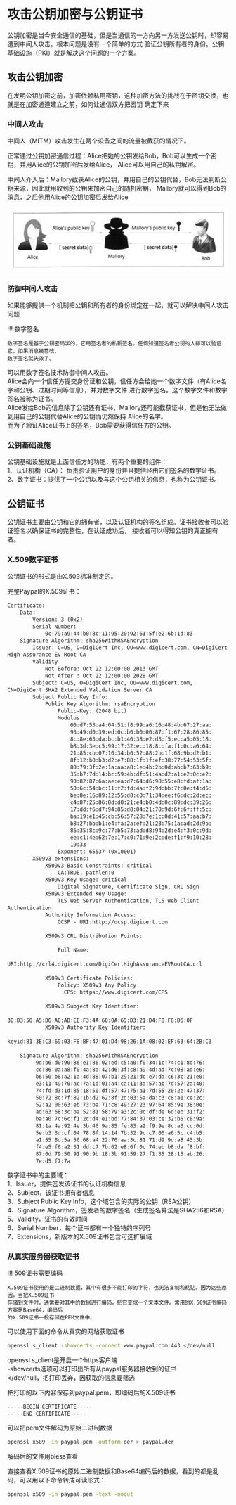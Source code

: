 # 攻击公钥加密与公钥证书

公钥加密是当今安全通信的基础，但是当通信的一方向另一方发送公钥时，却容易遭到中间人攻击。根本问题是没有一个简单的方式
验证公钥所有者的身份。公钥基础设施（PKI）就是解决这个问题的一个方案。

## 攻击公钥加密

在发明公钥加密之前，加密依赖私用密钥，这种加密方法的挑战在于密钥交换，也就是在加密通道建立之前，如何让通信双方把密钥
确定下来

### 中间人攻击

中间人（MITM）攻击发生在两个设备之间的流量被截获的情况下。

正常通过公钥加密通信过程：Alice把她的公钥发给Bob，Bob可以生成一个密钥，并用Alice的公钥加密后发给Alice，
Alice可以用自己的私钥解密。

中间人介入后：Mallory截获Alice的公钥，并用自己的公钥代替，Bob无法判断公钥来源，因此就用收到的公钥来加密自己的随机密钥，
Mallory就可以得到Bob的消息，之后他用Alice的公钥加密后发给Alice

![中间人攻击](../img/pki-middle-attack.png)

### 防御中间人攻击

如果能够提供一个机制把公钥和所有者的身份绑定在一起，就可以解决中间人攻击问题

!!! 数字签名

    数字签名是基于公钥密码学的，它用签名者的私钥签名，任何知道签名者公钥的人都可以验证它，如果消息被篡改，
    数字签名就失效了。

可以用数字签名技术防御中间人攻击。  
Alice会向一个信任方提交身份证和公钥，信任方会给她一个数字文件（有Alice名字和公钥、过期时间等信息），并对数字文件
进行数字签名。这个数字文件和数字签名被称为证书。  
Alice发给Bob的信息除了公钥还有证书，Mallory还可能截获证书，但是他无法做到用自己的公钥代替Alice的公钥而仍然保持
Alice的名字。  
而为了验证Alice证书上的签名，Bob需要获得信任方的公钥。

### 公钥基础设施

公钥基础设施就是上面信任方的功能，有两个重要的组件：  
1、认证机构（CA）： 负责验证用户的身份并且提供经由它们签名的数字证书。  
2、数字证书：提供了一个公钥以及与这个公钥相关的信息，也称为公钥证书。  

## 公钥证书

公钥证书主要由公钥和它的拥有者，以及认证机构的签名组成。证书接收者可以验证签名以确保证书的完整性，在认证成功后，
接收者可以得知公钥的真正拥有者。

### X.509数字证书

公钥证书的形式是由X.509标准制定的。

完整Paypal的X.509证书：
```text
Certificate:
    Data:
        Version: 3 (0x2)
        Serial Number:
            0c:79:a9:44:b0:8c:11:95:20:92:61:5f:e2:6b:1d:83
    Signature Algorithm: sha256WithRSAEncryption
        Issuer: C=US, O=DigiCert Inc, OU=www.digicert.com, CN=DigiCert High Assurance EV Root CA
        Validity
            Not Before: Oct 22 12:00:00 2013 GMT
            Not After : Oct 22 12:00:00 2028 GMT
        Subject: C=US, O=DigiCert Inc, OU=www.digicert.com, CN=DigiCert SHA2 Extended Validation Server CA
        Subject Public Key Info:
            Public Key Algorithm: rsaEncryption
                Public-Key: (2048 bit)
                Modulus:
                    00:d7:53:a4:04:51:f8:99:a6:16:48:4b:67:27:aa:
                    93:49:d0:39:ed:0c:b0:b0:00:87:f1:67:28:86:85:
                    8c:8e:63:da:bc:b1:40:38:e2:d3:f5:ec:a5:05:18:
                    b8:3d:3e:c5:99:17:32:ec:18:8c:fa:f1:0c:a6:64:
                    21:85:cb:07:10:34:b0:52:88:2b:1f:68:9b:d2:b1:
                    8f:12:b0:b3:d2:e7:88:1f:1f:ef:38:77:54:53:5f:
                    80:79:3f:2e:1a:aa:a8:1e:4b:2b:0d:ab:b7:63:b9:
                    35:b7:7d:14:bc:59:4b:df:51:4a:d2:a1:e2:0c:e2:
                    90:82:87:6a:ae:ea:d7:64:d6:98:55:e8:fd:af:1a:
                    50:6c:54:bc:11:f2:fd:4a:f2:9d:bb:7f:0e:f4:d5:
                    be:8e:16:89:12:55:d8:c0:71:34:ee:f6:dc:2d:ec:
                    c4:87:25:86:8d:d8:21:e4:b0:4d:0c:89:dc:39:26:
                    17:dd:f6:d7:94:85:d8:04:21:70:9d:6f:6f:ff:5c:
                    ba:19:e1:45:cb:56:57:28:7e:1c:0d:41:57:aa:b7:
                    b8:27:bb:b1:e4:fa:2a:ef:21:23:75:1a:ad:2d:9b:
                    86:35:8c:9c:77:b5:73:ad:d8:94:2d:e4:f3:0c:9d:
                    ee:c1:4e:62:7e:17:c0:71:9e:2c:de:f1:f9:10:28:
                    19:33
                Exponent: 65537 (0x10001)
        X509v3 extensions:
            X509v3 Basic Constraints: critical
                CA:TRUE, pathlen:0
            X509v3 Key Usage: critical
                Digital Signature, Certificate Sign, CRL Sign
            X509v3 Extended Key Usage:
                TLS Web Server Authentication, TLS Web Client Authentication
            Authority Information Access:
                OCSP - URI:http://ocsp.digicert.com

            X509v3 CRL Distribution Points:

                Full Name:
                  URI:http://crl4.digicert.com/DigiCertHighAssuranceEVRootCA.crl

            X509v3 Certificate Policies:
                Policy: X509v3 Any Policy
                  CPS: https://www.digicert.com/CPS

            X509v3 Subject Key Identifier:
                3D:D3:50:A5:D6:A0:AD:EE:F3:4A:60:0A:65:D3:21:D4:F8:F8:D6:0F
            X509v3 Authority Key Identifier:
                keyid:B1:3E:C3:69:03:F8:BF:47:01:D4:98:26:1A:08:02:EF:63:64:2B:C3

    Signature Algorithm: sha256WithRSAEncryption
         9d:b6:d0:90:86:e1:86:02:ed:c5:a0:f0:34:1c:74:c1:8d:76:
         cc:86:0a:a8:f0:4a:8a:42:d6:3f:c8:a9:4d:ad:7c:08:ad:e6:
         b6:50:b8:a2:1a:4d:88:07:b1:29:21:dc:e7:da:c6:3c:21:e0:
         e3:11:49:70:ac:7a:1d:01:a4:ca:11:3a:57:ab:7d:57:2a:40:
         74:fd:d3:1d:85:18:50:df:57:47:75:a1:7d:55:20:2e:47:37:
         50:72:8c:7f:82:1b:d2:62:8f:2d:03:5a:da:c3:c8:a1:ce:2c:
         52:a2:00:63:eb:73:ba:71:c8:49:27:23:97:64:85:9e:38:0e:
         ad:63:68:3c:ba:52:81:58:79:a3:2c:0c:df:de:6d:eb:31:f2:
         ba:a0:7c:6c:f1:2c:d4:e1:bd:77:84:37:03:ce:32:b5:c8:9a:
         81:1a:4a:92:4e:3b:46:9a:85:fe:83:a2:f9:9e:8c:a3:cc:0d:
         5e:b3:3d:cf:04:78:8f:14:14:7b:32:9c:c7:00:a6:5c:c4:b5:
         a1:55:8d:5a:56:68:a4:22:70:aa:3c:81:71:d9:9d:a8:45:3b:
         f4:e5:f6:a2:51:dd:c7:7b:62:e8:6f:0c:74:eb:b8:da:f8:bf:
         87:0d:79:50:91:90:9b:18:3b:91:59:27:f1:35:28:13:ab:26:
         7e:d5:f7:7a
```
数字证书中的主要域：  
1、Issuer，提供签发该证书的认证机构信息  
2、Subject，该证书拥有者信息  
3、Subject Public Key Info，这个域包含的实际的公钥（RSA公钥）  
4、Signature Algorithm，签发者的数字签名（生成签名算法是SHA256和RSA）  
5、Validity，证书的有效时间  
6、Serial Number，每个证书都有一个独特的序列号  
7、Extensions，新版本的X.509证书包含可选扩展域  

### 从真实服务器获取证书

!!! 509证书需要编码

    X.509证书使用的是二进制数据，其中有很多不能打印的字符，也无法复制和粘贴。因为这些原因，当把X.509证书
    存储到文件时，通常要对其中的数据进行编码，把它变成一个文本文件。常用的X.509证书编码方案是Base64，编码后
    的X.509证书一般存储在PEM文件中。

可以使用下面的命令从真实的网站获取证书
```bash
openssl s_client -showcerts -connect www.paypal.com:443 </dev/null
```
openssl s_client是开启一个https客户端  
-showcerts选项可以打印出所有从paypal服务器接收到的证书  
</dev/null，把打印丢弃，因获取的信息要筛选  

把打印的以下内容保存到paypal.pem，即编码后的X.509证书  
```text
-----BEGIN CERTIFICATE-----
-----END CERTIFICATE-----
```

可以把pem文件解码为原始二进制数据
```bash
openssl x509 -in paypal.pem -outform der > paypal.der
```
解码后的文件用bless查看

直接查看X.509证书的原始二进制数据和Base64编码后的数据，看到的都是乱码，可以用以下命令转成可读形式：
```bash
openssl x509 -in paypal.pem -text -noout
```